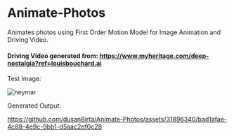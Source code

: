# Animate-Photos
Animates photos using First Order Motion Model for Image Animation and Driving Video.

#### Driving Video generated from: https://www.myheritage.com/deep-nostalgia?ref=louisbouchard.ai

Test Image:

![neymar](https://github.com/dusanBirta/Animate-Photos/assets/31896340/1c47fb97-3f27-45eb-a994-5bb847a242f5)

Generated Output:

https://github.com/dusanBirta/Animate-Photos/assets/31896340/bad1afae-4c88-4e9c-9bb1-d5aac2ef0c28

